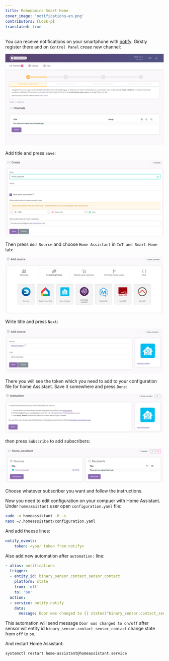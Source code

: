 ```yaml
---
title: Robonomics Smart Home
cover_image: 'notifications-en.png' 
contributors: [LoSk-p]
translated: true
---
```


You can receive notifications on your smartphone with [notify](https://notify.events/). Girstly register there and on `Control Panel` creae new channel:

![control_panel](../images/home-assistant/not_control_panel.png)

Add title and press `Save`:

![channel](../images/home-assistant/not_create_chanell.png)

Then press `Add Source` and choose `Home Assistant` in `IoT and Smart Home` tab:

![source](../images/home-assistant/not_add_source.png)

Write title and press `Next`:

![source_next](../images/home-assistant/not_add_source_next.png)

There you will see the token which you need to add to your configuration file for home Assistant. Save it somewhere and press `Done`:

![token](../images/home-assistant/not_token.png)

then press `Subscribe` to add subscribers:

![subscribe](../images/home-assistant/not_subscribe.png)

Choose whatever subscriber you want and follow the instructions.

Now you need to edit configuration on your compuer with Home Assistant. Under `homeassistant` user open `configuration.yaml` file:

```bash
sudo -u homeassistant -H -s
nano ~/.homeassistant/configuration.yaml
```

And add theese lines:

```yaml
notify_events:
    token: <your token from notify>
```
Also add new automation after `automation:` line:
```yaml
- alias: notifications
  trigger:
  - entity_id: binary_sensor.contact_sensor_contact
    platform: state
    from: 'off'
    to: 'on'
  action:
  - service: notify.notify
    data:
      message: Door was changed to {{ states("binary_sensor.contact_sensor_contact") }}
```
This automation will send message `Door was changed to on/off` after sensor wit entity id `binary_sensor.contact_sensor_contact` change state from `off` to `on`.

And restart Home Assistant:
```bash
systemctl restart home-assistant@homeassistant.service
```